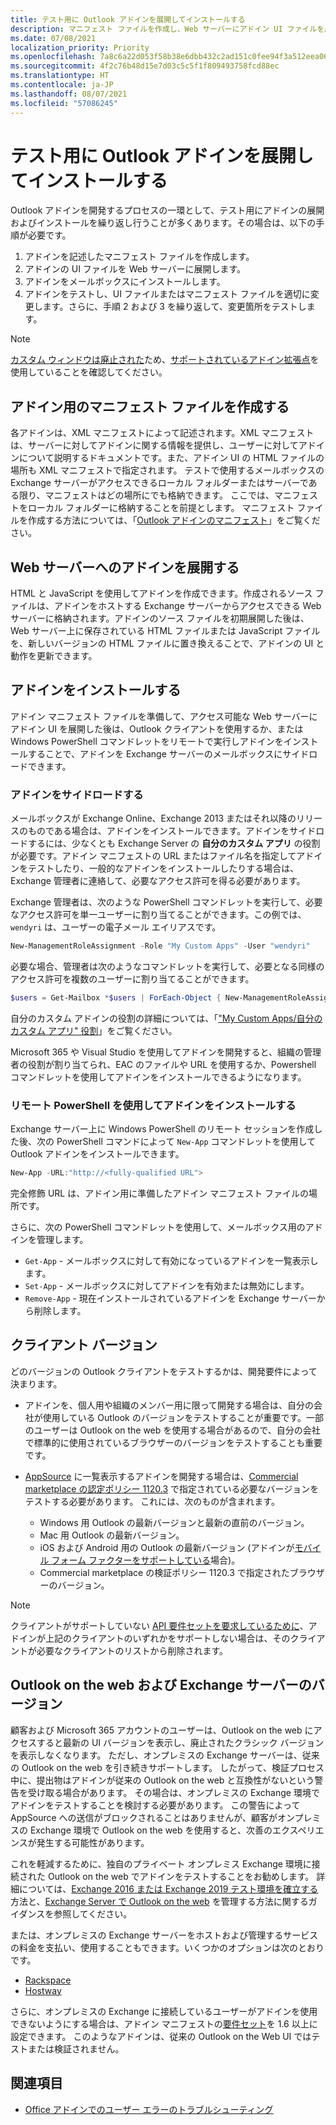 ```yaml
---
title: テスト用に Outlook アドインを展開してインストールする
description: マニフェスト ファイルを作成し、Web サーバーにアドイン UI ファイルを展開して、ユーザーのメールボックスにアドインをインストールします。その後、アドインをテストします。
ms.date: 07/08/2021
localization_priority: Priority
ms.openlocfilehash: 7a8c6a22d053f58b38e6dbb432c2ad151c0fee94f3a512eea0611e28ab3595f6
ms.sourcegitcommit: 4f2c76b48d15e7d03c5c5f1f809493758fcd88ec
ms.translationtype: HT
ms.contentlocale: ja-JP
ms.lasthandoff: 08/07/2021
ms.locfileid: "57086245"
---
```

# <a name="deploy-and-install-outlook-add-ins-for-testing"></a>テスト用に Outlook アドインを展開してインストールする

Outlook アドインを開発するプロセスの一環として、テスト用にアドインの展開およびインストールを繰り返し行うことが多くあります。その場合は、以下の手順が必要です。

1. アドインを記述したマニフェスト ファイルを作成します。
1. アドインの UI ファイルを Web サーバーに展開します。
1. アドインをメールボックスにインストールします。
1. アドインをテストし、UI ファイルまたはマニフェスト ファイルを適切に変更します。さらに、手順 2 および 3 を繰り返して、変更箇所をテストします。

> [!NOTE]
> [カスタム ウィンドウは廃止された](https://developer.microsoft.com/outlook/blogs/make-your-add-ins-available-in-the-office-ribbon/)ため、[サポートされているアドイン拡張点](outlook-add-ins-overview.md#extension-points)を使用していることを確認してください。

## <a name="create-a-manifest-file-for-the-add-in"></a>アドイン用のマニフェスト ファイルを作成する

各アドインは、XML マニフェストによって記述されます。XML マニフェストは、サーバーに対してアドインに関する情報を提供し、ユーザーに対してアドインについて説明するドキュメントです。また、アドイン UI の HTML ファイルの場所も XML マニフェストで指定されます。 テストで使用するメールボックスの Exchange サーバーがアクセスできるローカル フォルダーまたはサーバーである限り、マニフェストはどの場所にでも格納できます。 ここでは、マニフェストをローカル フォルダーに格納することを前提とします。 マニフェスト ファイルを作成する方法については、「[Outlook アドインのマニフェスト](manifests.md)」をご覧ください。

## <a name="deploy-an-add-in-to-a-web-server"></a>Web サーバーへのアドインを展開する

HTML と JavaScript を使用してアドインを作成できます。作成されるソース ファイルは、アドインをホストする Exchange サーバーからアクセスできる Web サーバーに格納されます。アドインのソース ファイルを初期展開した後は、Web サーバー上に保存されている HTML ファイルまたは JavaScript ファイルを、新しいバージョンの HTML ファイルに置き換えることで、アドインの UI と動作を更新できます。

## <a name="install-the-add-in"></a>アドインをインストールする

アドイン マニフェスト ファイルを準備して、アクセス可能な Web サーバーにアドイン UI を展開した後は、Outlook クライアントを使用するか、または Windows PowerShell コマンドレットをリモートで実行しアドインをインストールすることで、アドインを Exchange サーバーのメールボックスにサイドロードできます。

### <a name="sideload-the-add-in"></a>アドインをサイドロードする

メールボックスが Exchange Online、Exchange 2013 またはそれ以降のリリースのものである場合は、アドインをインストールできます。アドインをサイドロードするには、少なくとも Exchange Server の **自分のカスタム アプリ** の役割が必要です。アドイン マニフェストの URL またはファイル名を指定してアドインをテストしたり、一般的なアドインをインストールしたりする場合は、Exchange 管理者に連絡して、必要なアクセス許可を得る必要があります。

Exchange 管理者は、次のような PowerShell コマンドレットを実行して、必要なアクセス許可を単一ユーザーに割り当てることができます。この例では、`wendyri` は、ユーザーの電子メール エイリアスです。

```powershell
New-ManagementRoleAssignment -Role "My Custom Apps" -User "wendyri"
```

必要な場合、管理者は次のようなコマンドレットを実行して、必要となる同様のアクセス許可を複数のユーザーに割り当てることができます。

```powershell
$users = Get-Mailbox *$users | ForEach-Object { New-ManagementRoleAssignment -Role "My Custom Apps" -User $_.Alias}
```

自分のカスタム アドインの役割の詳細については、「["My Custom Apps/自分のカスタム アプリ" 役割](/exchange/my-custom-apps-role-exchange-2013-help)」をご覧ください。

Microsoft 365 や Visual Studio を使用してアドインを開発すると、組織の管理者の役割が割り当てられ、EAC のファイルや URL を使用するか、Powershell コマンドレットを使用してアドインをインストールできるようになります。

### <a name="install-an-add-in-by-using-remote-powershell"></a>リモート PowerShell を使用してアドインをインストールする

Exchange サーバー上に Windows PowerShell のリモート セッションを作成した後、次の PowerShell コマンドによって `New-App` コマンドレットを使用して Outlook アドインをインストールできます。

```powershell
New-App -URL:"http://<fully-qualified URL">
```

完全修飾 URL は、アドイン用に準備したアドイン マニフェスト ファイルの場所です。

さらに、次の PowerShell コマンドレットを使用して、メールボックス用のアドインを管理します。

- `Get-App` - メールボックスに対して有効になっているアドインを一覧表示します。
- `Set-App` - メールボックスに対してアドインを有効または無効にします。
- `Remove-App` - 現在インストールされているアドインを Exchange サーバーから削除します。

## <a name="client-versions"></a>クライアント バージョン

どのバージョンの Outlook クライアントをテストするかは、開発要件によって決まります。

- アドインを、個人用や組織のメンバー用に限って開発する場合は、自分の会社が使用している Outlook のバージョンをテストすることが重要です。一部のユーザーは Outlook on the web を使用する場合があるので、自分の会社で標準的に使用されているブラウザーのバージョンをテストすることも重要です。

- [AppSource](https://appsource.microsoft.com) に一覧表示するアドインを開発する場合は、[Commercial marketplace の認定ポリシー 1120.3](/legal/marketplace/certification-policies#11203-functionality) で指定されている必要なバージョンをテストする必要があります。 これには、次のものが含まれます。
  - Windows 用 Outlook の最新バージョンと最新の直前のバージョン。
  - Mac 用 Outlook の最新バージョン。
  - iOS および Android 用の Outlook の最新バージョン (アドインが[モバイル フォーム ファクターをサポートしている](add-mobile-support.md)場合)。
  - Commercial marketplace の検証ポリシー 1120.3 で指定されたブラウザーのバージョン。

> [!NOTE]
> クライアントがサポートしていない [API 要件セットを要求しているために](apis.md)、アドインが上記のクライアントのいずれかをサポートしない場合は、そのクライアントが必要なクライアントのリストから削除されます。

## <a name="outlook-on-the-web-and-exchange-server-versions"></a>Outlook on the web および Exchange サーバーのバージョン

顧客および Microsoft 365 アカウントのユーザーは、Outlook on the web にアクセスすると最新の UI バージョンを表示し、廃止されたクラシック バージョンを表示しなくなります。 ただし、オンプレミスの Exchange サーバーは、従来の Outlook on the web を引き続きサポートします。 したがって、検証プロセス中に、提出物はアドインが従来の Outlook on the web と互換性がないという警告を受け取る場合があります。 その場合は、オンプレミスの Exchange 環境でアドインをテストすることを検討する必要があります。 この警告によって AppSource への送信がブロックされることはありませんが、顧客がオンプレミスの Exchange 環境で Outlook on the web を使用すると、次善のエクスペリエンスが発生する可能性があります。

これを軽減するために、独自のプライベート オンプレミス Exchange 環境に接続された Outlook on the web でアドインをテストすることをお勧めします。 詳細については、[Exchange 2016 または Exchange 2019 テスト環境を確立する](/Exchange/plan-and-deploy/plan-and-deploy?view=exchserver-2019&preserve-view=true#establish-an-exchange-2016-or-exchange-2019-test-environment)方法と、[Exchange Server で Outlook on the web](/exchange/clients/outlook-on-the-web/outlook-on-the-web?view=exchserver-2019&preserve-view=true) を管理する方法に関するガイダンスを参照してください。

または、オンプレミスの Exchange サーバーをホストおよび管理するサービスの料金を支払い、使用することもできます。いくつかのオプションは次のとおりです。

- [Rackspace](https://www.rackspace.com/email-hosting/exchange-server)
- [Hostway](https://hostway.com/microsoft-exchange/)

さらに、オンプレミスの Exchange に接続しているユーザーがアドインを使用できないようにする場合は、アドイン マニフェストの[要件セット](../reference/requirement-sets/outlook-api-requirement-sets.md#exchange-server-support)を 1.6 以上に設定できます。 このようなアドインは、従来の Outlook on the Web UI ではテストまたは検証されません。

## <a name="see-also"></a>関連項目

- [Office アドインでのユーザー エラーのトラブルシューティング](../testing/testing-and-troubleshooting.md)

